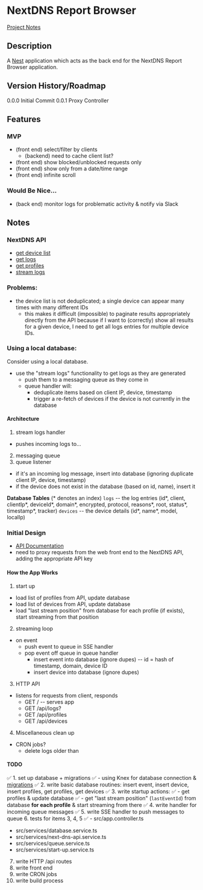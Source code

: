 # NextDNS Report Browser

[Project Notes](https://www.notion.so/NestDNS-API-Report-Generator-854d70e85056438795423cb3ac49cc50)

## Description

A [Nest](https://github.com/nestjs/nest) application which acts as the back end for the NextDNS Report Browser application.

## Version History/Roadmap

0.0.0 Initial Commit
0.0.1 Proxy Controller

## Features

### MVP

- (front end) select/filter by clients
  - (backend) need to cache client list?
- (front end) show blocked/unblocked requests only
- (front end) show only from a date/time range
- (front end) infinite scroll

### Would Be Nice...

- (back end) monitor logs for problematic activity & notify via Slack

## Notes

### NextDNS API

- [get device list](http://localhost:3000/nextdns/profiles/92921c/analytics/devices)
- [get logs](http://localhost:3000/nextdns/profiles/92921c/logs?from=2022-06-23T21:08:05.741Z&to=2022-06-23T21:18:24.557Z&limit=50&raw=1)
- [get profiles](http://localhost:3000/nextdns/profiles)
- [stream logs](https://nextdns.github.io/api/#streaming)

### Problems:
- the device list is not deduplicated; a single device can appear many times with many different IDs
    - this makes it difficult (impossible) to paginate results appropriately directly from the API because if I want to (correctly) show all results for a given device, I need to get all logs entries for multiple device IDs.

### Using a local database:

Consider using a local database.
- use the "stream logs" functionality to get logs as they are generated
  - push them to a messaging queue as they come in
  - queue handler will:
    - deduplicate items based on client IP, device, timestamp
    - trigger a re-fetch of devices if the device is not currently in the database

#### Architecture

1. stream logs handler
  - pushes incoming logs to...
2. messaging queue
3. queue listener
  - if it's an incoming log message, insert into database (ignoring duplicate client IP, device, timestamp)
  - if the device does not exist in the database (based on id, name), insert it

**Database Tables**
(* denotes an index)
`logs` -- the log entries (id*, client, clientIp*, deviceId*, domain*, encrypted, protocol, reasons*, root, status*, timestamp*, tracker)
`devices` -- the device details (id*, name*, model, localIp)






### Initial Design

- [API Documentation](https://nextdns.github.io/api/)
- need to proxy requests from the web front end to the NextDNS API, adding the appropriate API key

#### How the App Works

1. start up
  - load list of profiles from API, update database
  - load list of devices from API, update database
  - load "last stream position" from database for each profile (if exists), start streaming from that position
2. streaming loop
  - on event
    - push event to queue in SSE handler
    - pop event off queue in queue handler
      - insert event into database (ignore dupes) -- id = hash of timestamp, domain, device ID
      - insert device into database (ignore dupes)
3. HTTP API
  - listens for requests from client, responds
    - GET / -- serves app
    - GET /api/logs?<search params>
    - GET /api/profiles
    - GET /api/devices
4. Miscellaneous clean up
  - CRON jobs?
    - delete logs older than <something>

#### TODO

✅ 1. set up database + migrations
  ✅ - using Knex for database connection & [migrations](http://knexjs.org/guide/migrations.html)
✅ 2. write basic database routines: insert event, insert device, insert profiles, get profiles, get devices
✅ 3. write startup actions:
  ✅ - get profiles & update database
  ✅ - get "last stream position" (`lastEventId`) from database **for each profile** & start streaming from there
✅ 4. write handler for incoming queue messages
✅ 5. write SSE handler to push messages to queue
6. tests for items 3, 4, 5
  ✅ - src/app.controller.ts
  - src/services/database.service.ts
  - src/services/next-dns-api.service.ts
  - src/services/queue.service.ts
  - src/services/start-up.service.ts
7. write HTTP /api routes
8. write front end
9. write CRON jobs
10. write build process

